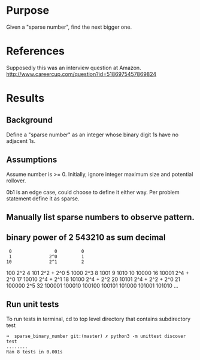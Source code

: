 # Purpose
Given a "sparse number", find the next bigger one.

# References
Supposedly this was an interview question at Amazon.
http://www.careercup.com/question?id=5186975457869824

# Results

## Background
Define a "sparse number" as an integer whose binary digit 1s have no adjacent 1s.

## Assumptions
Assume number is >= 0.
Initially, ignore integer maximum size and potential rollover.

0b1 is an edge case, could choose to define it either way.
Per problem statement define it as sparse.

## Manually list sparse numbers to observe pattern.

binary
power of 2
543210        as sum         decimal
------------------------------------
     0                0         0
     1              2^0         1
    10              2^1         2
   100              2^2         4
   101        2^2 + 2^0         5
  1000              2^3         8
  1001                          9
  1010                         10
 10000                         16
 10001        2^4 + 2^0        17
 10010        2^4 + 2^1        18
 10100        2^4 + 2^2        20
 10101  2^4 + 2^2 + 2^0        21
100000        2^5              32
100001
100010
100100
100101
101000
101001
101010
...

## Run unit tests
To run tests in terminal, cd to top level directory that contains subdirectory test

    ➜  sparse_binary_number git:(master) ✗ python3 -m unittest discover test
    ........
    Ran 8 tests in 0.001s
